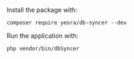 #


Install the package with:
```console
composer require yeora/db-syncer --dev
```

Run the application with:
```console
php vendor/bin/dbSyncer
```